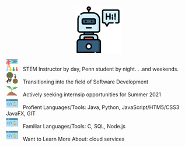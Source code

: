 

<p align="center">
  <img width="128" height="128" src="https://github.com/murraiscanlon/murraiscanlon/blob/main/bot.png">
</p>




![](https://github.com/murraiscanlon/murraiscanlon/blob/main/education.png) STEM Instructor by day, Penn student by night. . .and weekends.  
![](https://github.com/murraiscanlon/murraiscanlon/blob/main/process.png) Transitioning into the field of Software Development  
![](https://github.com/murraiscanlon/murraiscanlon/blob/main/sprout.png) Actively seeking internsip opportunities for Summer 2021  
![](https://github.com/murraiscanlon/murraiscanlon/blob/main/code.png) Profient Languages/Tools: Java, Python, JavaScript/HTM5/CSS3 JavaFX, GIT  
![](https://github.com/murraiscanlon/murraiscanlon/blob/main/code.png) Familiar Languages/Tools: C, SQL, Node.js  
![](https://github.com/murraiscanlon/murraiscanlon/blob/main/code.png) Want to Learn More About: cloud services


